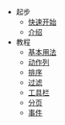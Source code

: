 - 起步
  - [快速开始](zh-cn/quickStart)
  - [介绍](zh-cn/introduce)
- 教程
  - [基本用法](zh-cn/basic)
  - [动作列](zh-cn/actionCol)
  - [排序](zh-cn/sort)
  - [过滤](zh-cn/filter)
  - [工具栏](zh-cn/actionBar)
  - [分页](zh-cn/pagination)
  - [事件](zh-cn/event)
